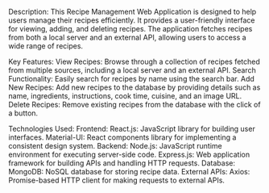 Description:
This Recipe Management Web Application is designed to help users manage their recipes efficiently. It provides a user-friendly interface for viewing, adding, and deleting recipes. The application fetches recipes from both a local server and an external API, allowing users to access a wide range of recipes.

Key Features:
View Recipes: Browse through a collection of recipes fetched from multiple sources, including a local server and an external API.
Search Functionality: Easily search for recipes by name using the search bar.
Add New Recipes: Add new recipes to the database by providing details such as name, ingredients, instructions, cook time, cuisine, and an image URL.
Delete Recipes: Remove existing recipes from the database with the click of a button.

Technologies Used:
Frontend:
React.js: JavaScript library for building user interfaces.
Material-UI: React components library for implementing a consistent design system.
Backend:
Node.js: JavaScript runtime environment for executing server-side code.
Express.js: Web application framework for building APIs and handling HTTP requests.
Database:
MongoDB: NoSQL database for storing recipe data.
External APIs:
Axios: Promise-based HTTP client for making requests to external APIs.
